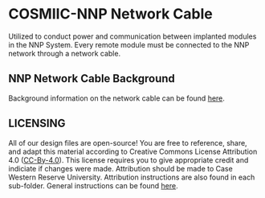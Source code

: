 # COSMIIC-NNP Network Cable
Utilized to conduct power and communication between implanted modules in the NNP System. Every remote module must be connected to the NNP network through a network cable.

## NNP Network Cable Background
Background information on the network cable can be found [here](https://cosmiic-inc.github.io/Implantables/Cables).  

## LICENSING
All of our design files are open-source! You are free to reference, share, and adapt this material according to Creative Commons License Attribution 4.0 ([CC-By-4.0](https://creativecommons.org/licenses/by/4.0/)).
This license requires you to give appropriate credit and indiciate if changes were made. Attribution should be made to Case Western Reserve University. Attribution instructions are also found in each sub-folder. General instructions can be found [here](https://wiki.creativecommons.org/wiki/best_practices_for_attribution).
